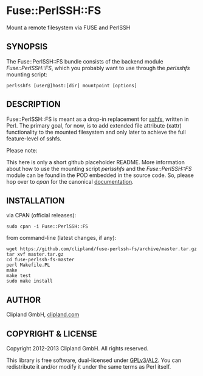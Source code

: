 Fuse::PerlSSH::FS
=================

Mount a remote filesystem via FUSE and PerlSSH

## SYNOPSIS

The Fuse::PerlSSH::FS bundle consists of the backend module _Fuse::PerlSSH::FS_, which you
probably want to use through the _perlsshfs_ mounting script:

    perlsshfs [user@]host:[dir] mountpoint [options]

## DESCRIPTION

Fuse::PerlSSH::FS is meant as a drop-in replacement for
[sshfs](http://fuse.sourceforge.net/sshfs.html), written in Perl. The primary goal, for
now, is to add extended file attribute (xattr) functionality to the mounted filesystem
and only later to achieve the full feature-level of sshfs.

Please note:

This here is only a short github placeholder README. More information about
how to use the mounting script _perlsshfs_ and the _Fuse::PerlSSH::FS_ module can be
found in the POD embedded in the source code. So, please hop over to _cpan_ for the 
canonical [documentation](http://search.cpan.org/perldoc?Fuse%3A%3APerlSSH%3A%3AFS).

## INSTALLATION

via CPAN (official releases):

    sudo cpan -i Fuse::PerlSSH::FS

from command-line (latest changes, if any):

    wget https://github.com/clipland/fuse-perlssh-fs/archive/master.tar.gz
    tar xvf master.tar.gz
    cd fuse-perlssh-fs-master
    perl Makefile.PL
    make
    make test
    sudo make install

## AUTHOR

Clipland GmbH, [clipland.com](http://www.clipland.com/)

## COPYRIGHT & LICENSE

Copyright 2012-2013 Clipland GmbH. All rights reserved.

This library is free software, dual-licensed under [GPLv3](http://www.gnu.org/licenses/gpl)/[AL2](http://opensource.org/licenses/Artistic-2.0).
You can redistribute it and/or modify it under the same terms as Perl itself.
